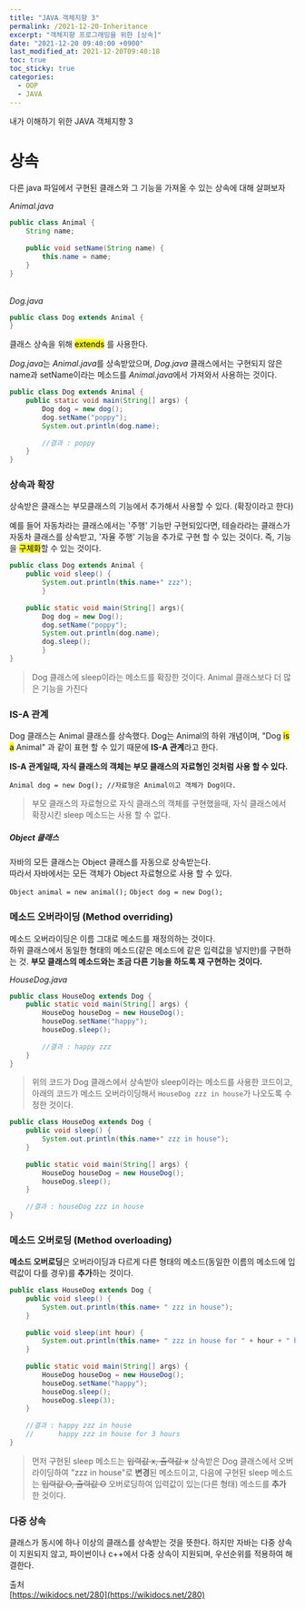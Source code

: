 ```yaml
---
title: "JAVA 객체지향 3"
permalink: /2021-12-20-Inheritance
excerpt: "객체지향 프로그래밍을 위한 [상속]"
date: "2021-12-20 09:40:00 +0900"
last_modified_at: 2021-12-20T09:40:18
toc: true
toc_sticky: true
categories:
  - OOP
  - JAVA
---
```

내가 이해하기 위한 JAVA 객체지향 3
# 상속

다른 java 파일에서 구현된 클래스와 그 기능을 가져올 수 있는 상속에 대해 살펴보자

*Animal.java*

```java
public class Animal {
	String name;
	
	public void setName(String name) {
		this.name = name;
	}
}
```

<br/>*Dog.java*
```java
public class Dog extends Animal {
}
```

클래스 상속을 위해 <mark>extends</mark> 를 사용한다.

*Dog.java*는 *Animal.java*를 상속받았으며, *Dog.java* 클래스에서는 구현되지 않은 name과 setName이라는 메소드를 *Animal.java*에서 가져와서 사용하는 것이다.

```java
public class Dog extends Animal {
	public static void main(String[] args) {
		Dog dog = new dog();
		dog.setName("poppy");
		System.out.println(dog.name);
		
		//결과 : poppy
	}
}
```
### 상속과 확장
상속받은 클래스는 부모클래스의 기능에서 추가해서 사용할 수 있다. (확장이라고 한다)

예를 들어 자동차라는 클래스에서는 '주행' 기능만 구현되있다면, 테슬라라는 클래스가 자동차 클래스를 상속받고, '자율 주행' 기능을 추가로 구현 할 수 있는 것이다.
즉, 기능을 <mark>구체화</mark>할 수 있는 것이다.

```java
public class Dog extends Animal {
	public void sleep() {
		System.out.println(this.name+" zzz");
		}
	
	public static void main(String[] args){
		Dog dog = new Dog();
		dog.setName("poppy");
		System.out.println(dog.name);
		dog.sleep();
		}
}
```

> Dog 클래스에 sleep이라는 메소드를 확장한 것이다. Animal 클래스보다 더 많은 기능을 가진다

### IS-A 관계
Dog 클래스는 Animal 클래스를 상속했다. Dog는 Animal의 하위 개념이며, "Dog <mark>is  a</mark> Animal" 과 같이 표현 할 수 있기 때문에 **IS-A 관계**라고 한다.

**IS-A 관계일때, 자식 클래스의 객체는 부모 클래스의 자료형인 것처럼 사용 할 수 있다.**

`Animal dog = new Dog(); //자료형은 Animal이고 객체가 Dog이다.`

> 부모 클래스의 자료형으로 자식 클래스의 객체를 구현했을때, 자식 클래스에서 확장시킨 sleep 메소드는 사용 할 수 없다.

##### Object 클래스
자바의 모든 클래스는 Object 클래스를 자동으로 상속받는다.<br/>
따라서 자바에서는 모든 객체가 Object 자료형으로 사용 할 수 있다.

`Object animal = new animal();`
`Object dog = new Dog();`

### 메소드 오버라이딩 (Method overriding)

메소드 오버라이딩은 이름 그대로 메소드를 재정의하는 것이다.<br/>
하위 클래스에서 동일한 형태의 메소드(같은 메소드에 같은 입력값을 넣지만)를 구현하는 것. **부모 클래스의 메소드와는 조금 다른 기능을 하도록 재 구현하는 것이다.**

*HouseDog.java*

```java
public class HouseDog extends Dog {
	public static void main(String[] args) {
		HouseDog houseDog = new HouseDog();
		houseDog.setName("happy");
		houseDog.sleep();
		
		//결과 : happy zzz
	}
}
```

> 위의 코드가 Dog 클래스에서 상속받아 sleep이라는 메소드를 사용한 코드이고, 아래의 코드가 메소드 오버라이딩해서 `HouseDog zzz in house`가 나오도록 수정한 것이다.

```java
public class HouseDog extends Dog {
	public void sleep() {
		System.out.println(this.name+" zzz in house");
	}
	
	public static void main(String[] args) {
		HouseDog houseDog = new HouseDog();
		houseDog.sleep();
	}
	
	//결과 : houseDog zzz in house
}
```

### 메소드 오버로딩 (Method overloading)
**메소드 오버로딩**은 오버라이딩과 다르게 다른 형태의 메소드(동일한 이름의 메소드에 입력값이 다를 경우)를 **추가**하는 것이다.

```java
public class HouseDog extends Dog {
	public void sleep() {
		System.out.println(this.name+ " zzz in house");
	}
	
	public void sleep(int hour) {
		System.out.println(this.name+ " zzz in house for " + hour + " hours");
	}
	
	public static void main(String[] args) {
		HouseDog houseDog = new HouseDog();
		houseDog.setName("happy");
		houseDog.sleep();
		houseDog.sleep(3);
	}
	
	//결과 : happy zzz in house
	//		happy zzz in house for 3 hours
}
```

> 먼저 구현된 sleep 메소드는 ~~입력값 x, 출력값 x~~ 상속받은 Dog 클래스에서 오버라이딩하여 "zzz in house"로 **변경**된 메소드이고,
> 다음에 구현된 sleep 메소드는 ~~입력값 O, 출력값 O~~ 오버로딩하여 입력값이 있는(다른 형태) 메소드를 **추가** 한 것이다.

### 다중 상속

클래스가 동시에 하나 이상의 클래스를 상속받는 것을 뜻한다.
하지만 자바는 다중 상속이 지원되지 않고, 파이썬이나 c++에서 다중 상속이 지원되며, 우선순위를 적용하여 해결한다.

출처<br/>
[https://wikidocs.net/280](https://wikidocs.net/280)